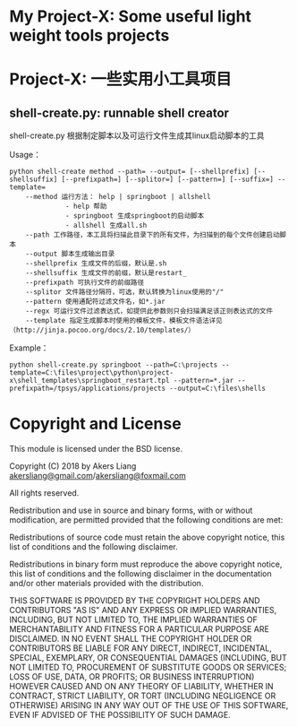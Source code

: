 # My Project-X:  Some useful light weight tools projects
# Project-X: 一些实用小工具项目

## shell-create.py: runnable shell creator
shell-create.py 根据制定脚本以及可运行文件生成其linux启动脚本的工具

Usage：

```shell
python shell-create method --path= --output= [--shellprefix] [--shellsuffix] [--prefixpath=] [--splitor=] [--pattern=] [--suffix=] --template=
	--method 运行方法： help | springboot | allshell
			  - help 帮助
			  - springboot 生成springboot的启动脚本
			  - allshell 生成all.sh
	--path 工作路径，本工具将扫描此目录下的所有文件，为扫描到的每个文件创建启动脚本
	--output 脚本生成输出目录
	--shellprefix 生成文件的后缀，默认是.sh
	--shellsuffix 生成文件的前缀，默认是restart_
	--prefixpath 可执行文件的前缀路径
	--splitor 文件路径分隔符，可选，默认转换为linux使用的"/"
	--pattern 使用通配符过滤文件名，如*.jar
	--regx 可运行文件过滤表达式，如提供此参数则只会扫描满足该正则表达式的文件
	--template 指定生成脚本时使用的模板文件，模板文件语法详见（http://jinja.pocoo.org/docs/2.10/templates/）
```


Example：
```shell
python shell-create.py springboot --path=C:\projects --template=C:\files\project\python\project-x\shell_templates\springboot_restart.tpl --pattern=*.jar --prefixpath=/tpsys/applications/projects --output=C:\files\shells
```



# Copyright and License
This module is licensed under the BSD license.

Copyright (C) 2018 by Akers Liang akersliang@gmail.com/akersliang@foxmail.com

All rights reserved.

Redistribution and use in source and binary forms, with or without modification, are permitted provided that the following conditions are met:

Redistributions of source code must retain the above copyright notice, this list of conditions and the following disclaimer.

Redistributions in binary form must reproduce the above copyright notice, this list of conditions and the following disclaimer in the documentation and/or other materials provided with the distribution.

THIS SOFTWARE IS PROVIDED BY THE COPYRIGHT HOLDERS AND CONTRIBUTORS "AS IS" AND ANY EXPRESS OR IMPLIED WARRANTIES, INCLUDING, BUT NOT LIMITED TO, THE IMPLIED WARRANTIES OF MERCHANTABILITY AND FITNESS FOR A PARTICULAR PURPOSE ARE DISCLAIMED. IN NO EVENT SHALL THE COPYRIGHT HOLDER OR CONTRIBUTORS BE LIABLE FOR ANY DIRECT, INDIRECT, INCIDENTAL, SPECIAL, EXEMPLARY, OR CONSEQUENTIAL DAMAGES (INCLUDING, BUT NOT LIMITED TO, PROCUREMENT OF SUBSTITUTE GOODS OR SERVICES; LOSS OF USE, DATA, OR PROFITS; OR BUSINESS INTERRUPTION) HOWEVER CAUSED AND ON ANY THEORY OF LIABILITY, WHETHER IN CONTRACT, STRICT LIABILITY, OR TORT (INCLUDING NEGLIGENCE OR OTHERWISE) ARISING IN ANY WAY OUT OF THE USE OF THIS SOFTWARE, EVEN IF ADVISED OF THE POSSIBILITY OF SUCH DAMAGE.
